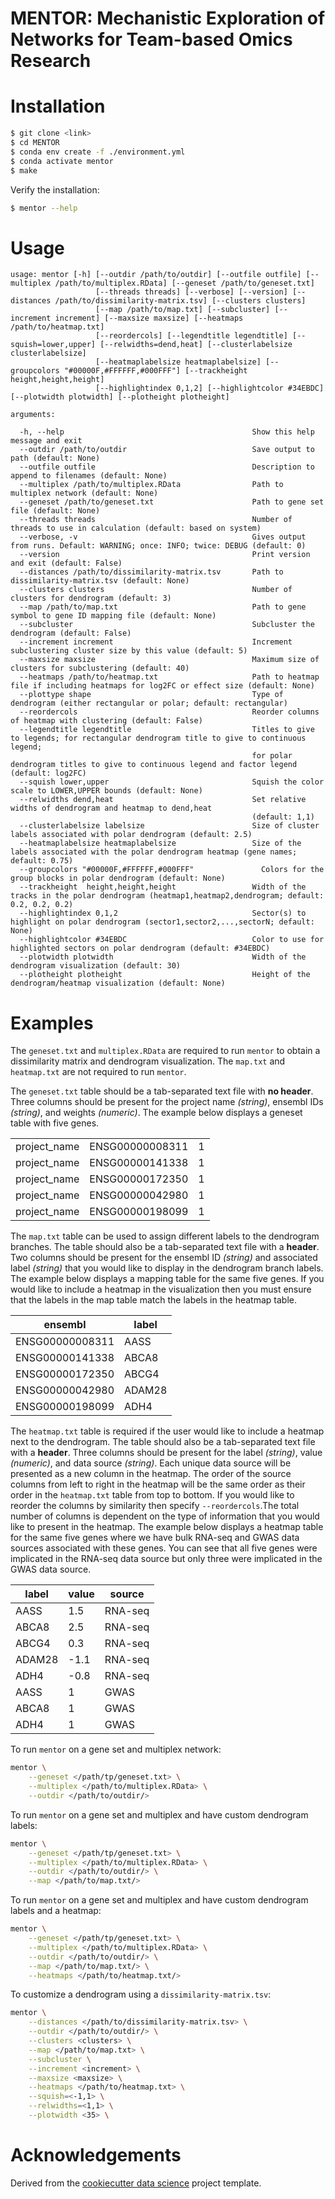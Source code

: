 **MENTOR**: **M**echanistic **E**xploration of **N**etworks for **T**eam-based **O**mics **R**esearch
=======================

Installation
============

```sh
$ git clone <link>
$ cd MENTOR
$ conda env create -f ./environment.yml
$ conda activate mentor
$ make
```

Verify the installation:

```sh
$ mentor --help
```


Usage
=====

```
usage: mentor [-h] [--outdir /path/to/outdir] [--outfile outfile] [--multiplex /path/to/multiplex.RData] [--geneset /path/to/geneset.txt]
                   [--threads threads] [--verbose] [--version] [--distances /path/to/dissimilarity-matrix.tsv] [--clusters clusters]
                   [--map /path/to/map.txt] [--subcluster] [--increment increment] [--maxsize maxsize] [--heatmaps /path/to/heatmap.txt]
                   [--reordercols] [--legendtitle legendtitle] [--squish=lower,upper] [--relwidths=dend,heat] [--clusterlabelsize clusterlabelsize]
                   [--heatmaplabelsize heatmaplabelsize] [--groupcolors "#00000F,#FFFFFF,#000FFF"] [--trackheight height,height,height]
                   [--highlightindex 0,1,2] [--highlightcolor #34EBDC] [--plotwidth plotwidth] [--plotheight plotheight]

arguments:

  -h, --help                                          Show this help message and exit
  --outdir /path/to/outdir                            Save output to path (default: None)
  --outfile outfile                                   Description to append to filenames (default: None)
  --multiplex /path/to/multiplex.RData                Path to multiplex network (default: None)
  --geneset /path/to/geneset.txt                      Path to gene set file (default: None)
  --threads threads                                   Number of threads to use in calculation (default: based on system) 
  --verbose, -v                                       Gives output from runs. Default: WARNING; once: INFO; twice: DEBUG (default: 0)
  --version                                           Print version and exit (default: False)
  --distances /path/to/dissimilarity-matrix.tsv       Path to dissimilarity-matrix.tsv (default: None)
  --clusters clusters                                 Number of clusters for dendrogram (default: 3)
  --map /path/to/map.txt                              Path to gene symbol to gene ID mapping file (default: None)
  --subcluster                                        Subcluster the dendrogram (default: False)   
  --increment increment                               Increment subclustering cluster size by this value (default: 5)
  --maxsize maxsize                                   Maximum size of clusters for subclustering (default: 40)
  --heatmaps /path/to/heatmap.txt                     Path to heatmap file if including heatmaps for log2FC or effect size (default: None)
  --plottype shape                                    Type of dendrogram (either rectangular or polar; default: rectangular)
  --reordercols                                       Reorder columns of heatmap with clustering (default: False)
  --legendtitle legendtitle                           Titles to give to legends; for rectangular dendrogram title to give to continuous legend;
                                                      for polar dendrogram titles to give to continuous legend and factor legend (default: log2FC)
  --squish lower,upper                                Squish the color scale to LOWER,UPPER bounds (default: None)
  --relwidths dend,heat                               Set relative widths of dendrogram and heatmap to dend,heat
                                                      (default: 1,1)
  --clusterlabelsize labelsize                        Size of cluster labels associated with polar dendrogram (default: 2.5)
  --heatmaplabelsize heatmaplabelsize                 Size of the labels associated with the polar dendrogram heatmap (gene names; default: 0.75)
  --groupcolors "#00000F,#FFFFFF,#000FFF"               Colors for the group blocks in polar dendrogram (default: None)
  --trackheight  height,height,height                 Width of the tracks in the polar dendrogram (heatmap1,heatmap2,dendrogram; default: 0.2, 0.2, 0.2)
  --highlightindex 0,1,2                              Sector(s) to highlight on polar dendrogram (sector1,sector2,...,sectorN; default: None)
  --highlightcolor #34EBDC                            Color to use for highlighted sectors on polar dendrogram (default: #34EBDC)
  --plotwidth plotwidth                               Width of the dendrogram visualization (default: 30)
  --plotheight plotheight                             Height of the dendrogram/heatmap visualization (default: None)
```

Examples
========

The `geneset.txt` and `multiplex.RData` are required to run `mentor` to obtain a dissimilarity matrix and dendrogram visualization. The `map.txt` and `heatmap.txt` are not required to run `mentor`.

The `geneset.txt` table should be a tab-separated text file with **no header**. Three columns should be present for the project name *(string)*, ensembl IDs *(string)*, and weights *(numeric)*. The example below displays a geneset table with five genes. 

|              |                 |   |
| ------------ | --------------- | - |
| project_name | ENSG00000008311 | 1 |
| project_name | ENSG00000141338 | 1 |
| project_name | ENSG00000172350 | 1 |
| project_name | ENSG00000042980 | 1 |
| project_name | ENSG00000198099 | 1 |

The `map.txt` table can be used to assign different labels to the dendrogram branches. The table should also be a tab-separated text file with a **header**. Two columns should be present for the ensembl ID *(string)* and associated label *(string)* that you would like to display in the dendrogram branch labels. The example below displays a mapping table for the same five genes. If you would like to include a heatmap in the visualization then you must ensure that the labels in the map table match the labels in the heatmap table.

|     ensembl     |  label  |
| --------------- | ------- |
| ENSG00000008311 |   AASS  |
| ENSG00000141338 |  ABCA8  |
| ENSG00000172350 |  ABCG4  |
| ENSG00000042980 | ADAM28  |
| ENSG00000198099 |   ADH4  |

The `heatmap.txt` table is required if the user would like to include a heatmap next to the dendrogram. The table should also be a tab-separated text file with a **header**. Three columns should be present for the label *(string)*, value *(numeric)*, and data source *(string)*. Each unique data source will be presented as a new column in the heatmap. The order of the source columns from left to right in the heatmap will be the same order as their order in the `heatmap.txt` table from top to bottom. If you would like to reorder the columns by similarity then specify `--reordercols`.The total number of columns is dependent on the type of information that you would like to present in the heatmap. The example below displays a heatmap table for the same five genes where we have bulk RNA-seq and GWAS data sources associated with these genes. You can see that all five genes were implicated in the RNA-seq data source but only three were implicated in the GWAS data source.

|  label  |  value  |  source  |
| ------- | ------- | -------- |
|   AASS  |   1.5   |  RNA-seq |
|  ABCA8  |   2.5   |  RNA-seq |
|  ABCG4  |   0.3   |  RNA-seq |
| ADAM28  |   -1.1  |  RNA-seq |
|   ADH4  |   -0.8  |  RNA-seq |
|   AASS  |    1    |   GWAS   |
|  ABCA8  |    1    |   GWAS   |
|   ADH4  |    1    |   GWAS   |

To run `mentor` on a gene set and multiplex network:

```sh
mentor \
    --geneset </path/tp/geneset.txt> \
    --multiplex </path/to/multiplex.RData> \
    --outdir </path/to/outdir/>
```

To run `mentor` on a gene set and multiplex and have custom dendrogram labels:

```sh
mentor \
    --geneset </path/tp/geneset.txt> \
    --multiplex </path/to/multiplex.RData> \
    --outdir </path/to/outdir/> \
    --map </path/to/map.txt/>
```

To run `mentor` on a gene set and multiplex and have custom dendrogram labels and a heatmap:

```sh
mentor \
    --geneset </path/tp/geneset.txt> \
    --multiplex </path/to/multiplex.RData> \
    --outdir </path/to/outdir/> \
    --map </path/to/map.txt/> \
    --heatmaps </path/to/heatmap.txt/>
```

To customize a dendrogram using a `dissimilarity-matrix.tsv`: 

```sh
mentor \
    --distances </path/to/dissimilarity-matrix.tsv> \
    --outdir </path/to/outdir/> \
    --clusters <clusters> \
    --map </path/to/map.txt> \
    --subcluster \
    --increment <increment> \
    --maxsize <maxsize> \
    --heatmaps </path/to/heatmap.txt> \
    --squish=<-1,1> \
    --relwidths=<1,1> \
    --plotwidth <35> \
```

Acknowledgements
================

Derived from the [cookiecutter data science][] project template.


<!-- LINKS -->

[cookiecutter data science]: https://drivendata.github.io/cookiecutter-data-science/
[software_release_life_cycle]: https://en.wikipedia.org/wiki/Software_release_life_cycle

<!-- END -->
